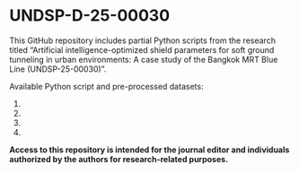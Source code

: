 # UNDSP-D-25-00030
This GitHub repository includes partial Python scripts from the research titled 
“Artificial intelligence-optimized shield parameters for soft ground tunneling in urban environments: A case study of the Bangkok MRT Blue Line (UNDSP-25-00030)”. 

Available Python script and pre-processed datasets:
  
  1. 

  2. 

  3. 

  4. 

**Access to this repository is intended for the journal editor and individuals authorized by the authors for research-related purposes.**


